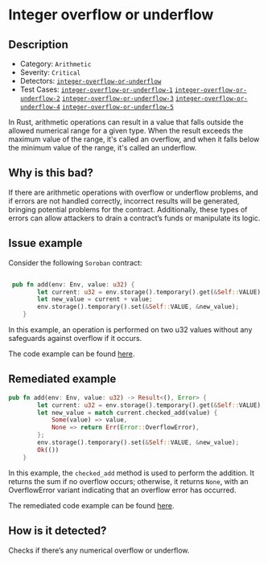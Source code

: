 # Integer overflow or underflow

## Description 

- Category: `Arithmetic`
- Severity: `Critical`
- Detectors: [`integer-overflow-or-underflow`](https://github.com/CoinFabrik/scout-soroban/tree/main/detectors/integer-overflow-or-underflow)
- Test Cases: [`integer-overflow-or-underflow-1`](https://github.com/CoinFabrik/scout-soroban/tree/main/test-cases/integer-overflow-or-underflow/integer-overflow-or-underflow-1)
[`integer-overflow-or-underflow-2`](https://github.com/CoinFabrik/scout-soroban/tree/main/test-cases/integer-overflow-or-underflow/integer-overflow-or-underflow-2)
[`integer-overflow-or-underflow-3`](https://github.com/CoinFabrik/scout-soroban/tree/main/test-cases/integer-overflow-or-underflow/integer-overflow-or-underflow-3)
[`integer-overflow-or-underflow-4`](https://github.com/CoinFabrik/scout-soroban/tree/main/test-cases/integer-overflow-or-underflow/integer-overflow-or-underflow-4)
[`integer-overflow-or-underflow-5`](https://github.com/CoinFabrik/scout-soroban/tree/main/test-cases/integer-overflow-or-underflow/integer-overflow-or-underflow-5)

In Rust, arithmetic operations can result in a value that falls outside the allowed numerical range for a given type. When the result exceeds the maximum value of the range, it's called an overflow, and when it falls below the minimum value of the range, it's called an underflow.

## Why is this bad? 

If there are arithmetic operations with overflow or underflow problems, and if errors are not handled correctly, incorrect results will be generated, bringing potential problems for the contract. Additionally, these types of errors can allow attackers to drain a contract’s funds or manipulate its logic.

## Issue example 

Consider the following `Soroban` contract:

```rust

 pub fn add(env: Env, value: u32) {
        let current: u32 = env.storage().temporary().get(&Self::VALUE).unwrap_or(0);
        let new_value = current + value;
        env.storage().temporary().set(&Self::VALUE, &new_value);
    }

```

In this example, an operation is performed on two u32 values without any safeguards against overflow if it occurs.

The code example can be found [here](https://github.com/CoinFabrik/scout-soroban/tree/main/test-cases/integer-overflow-or-underflow/integer-overflow-or-underflow-1/vulnerable-example).


## Remediated example

```rust
pub fn add(env: Env, value: u32) -> Result<(), Error> {
        let current: u32 = env.storage().temporary().get(&Self::VALUE).unwrap_or(0);
        let new_value = match current.checked_add(value) {
            Some(value) => value,
            None => return Err(Error::OverflowError),
        };
        env.storage().temporary().set(&Self::VALUE, &new_value);
        Ok(())
    }       
```
In this example, the `checked_add` method is used to perform the addition. It returns the sum if no overflow occurs; otherwise, it returns `None`, with an OverflowError variant indicating that an overflow error has occurred.



The remediated code example can be found [here](https://github.com/CoinFabrik/scout-soroban/tree/main/test-cases/integer-overflow-or-underflow/integer-overflow-or-underflow-1/remediated-example).

## How is it detected?

Checks if there’s any numerical overflow or underflow.



    
